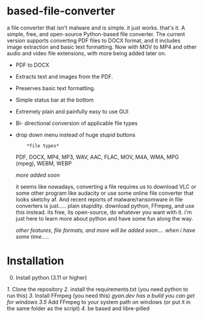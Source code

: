 # based-file-converter
a file converter that isn't malware and is simple. it just works. that's it.
A simple, free, and open-source Python-based file converter. The current version supports converting PDF files to DOCX format, and it includes image extraction and basic text formatting. Now with MOV to MP4 and other audio and video file extensions, with more being added later on.

- PDF to DOCX
- Extracts text and images from the PDF.
- Preserves basic text formatting.
- Simple status bar at the bottom
- Extremely plain and painfully easy to use GUI
- Bi- directional conversion of applicable file types
- drop down menu instead of huge stupid buttons
 
          *file types*
  PDF, DOCX, MP4, MP3, WAV, AAC, FLAC, MOV, M4A, WMA, MPG (mpeg), WEBM, WEBP

  *more added soon*
  

  it seems like nowadays, converting a file requires us to download VLC or some other program like audacity or use
  some online file converter that looks sketchy af. And recent reports of malware/ransomware in file converters is just.....
  plain stupidity. download python, FFmpeg, and use this instead. its free, its open-source, do
  whatever you want with it. i'm just here to learn more about python and have some fun along the way.

  *other features, file formats, and more will be added soon.... when i have some time.....*
  






# Installation
0. Install python (3.11 or higher)

*1.* Clone the repository
*2.* install the requirements.txt (you need python to run this)
*3.* Install FFmpeg (you need this) *gyan.dev has a build you can get for windows*
*3.5* Add FFmpeg to your system path on windows (or put it in the same folder as the script)
*4.* be based and libre-pilled

